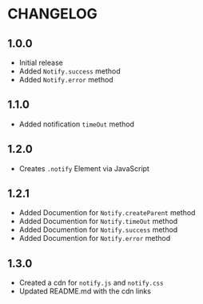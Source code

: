 # CHANGELOG

## 1.0.0

* Initial release
* Added `Notify.success` method
* Added `Notify.error` method

## 1.1.0

* Added notification `timeOut` method

## 1.2.0

* Creates `.notify` Element via JavaScript

## 1.2.1

* Added Documention for `Notify.createParent` method
* Added Documention for `Notify.timeOut` method
* Added Documention for `Notify.success` method
* Added Documention for `Notify.error` method

## 1.3.0

* Created a cdn for `notify.js` and `notify.css`
* Updated README.md with the cdn links